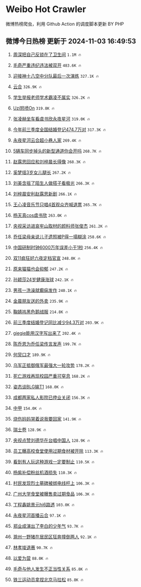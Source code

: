 # Weibo Hot Crawler 



微博热榜爬虫，利用 Github Action 的调度脚本更新 BY PHP 


## 微博今日热榜 更新于 2024-11-03 16:49:53 
1. [周深把自己反锁在了卫生间](https://s.weibo.com/weibo?q=%23%E5%91%A8%E6%B7%B1%E6%8A%8A%E8%87%AA%E5%B7%B1%E5%8F%8D%E9%94%81%E5%9C%A8%E4%BA%86%E5%8D%AB%E7%94%9F%E9%97%B4%23&t=31&band_rank=1&Refer=top) `1.1M 🔥` 

1. [毛奇严重违纪违法被双开](https://s.weibo.com/weibo?q=%23%E6%AF%9B%E5%A5%87%E4%B8%A5%E9%87%8D%E8%BF%9D%E7%BA%AA%E8%BF%9D%E6%B3%95%E8%A2%AB%E5%8F%8C%E5%BC%80%23&t=31&band_rank=2&Refer=top) `483.6K 🔥` 

1. [迎接神十八空中分队最后一次演练](https://s.weibo.com/weibo?q=%23%E8%BF%8E%E6%8E%A5%E7%A5%9E%E5%8D%81%E5%85%AB%E7%A9%BA%E4%B8%AD%E5%88%86%E9%98%9F%E6%9C%80%E5%90%8E%E4%B8%80%E6%AC%A1%E6%BC%94%E7%BB%83%23&t=31&band_rank=3&Refer=top) `327.1K 🔥` 

1. [云合](https://s.weibo.com/weibo?q=%E4%BA%91%E5%90%88&t=31&band_rank=4&Refer=top) `326.9K 🔥` 

1. [学生举报老师学术霸凌不属实](https://s.weibo.com/weibo?q=%23%E5%AD%A6%E7%94%9F%E4%B8%BE%E6%8A%A5%E8%80%81%E5%B8%88%E5%AD%A6%E6%9C%AF%E9%9C%B8%E5%87%8C%E4%B8%8D%E5%B1%9E%E5%AE%9E%23&t=31&band_rank=5&Refer=top) `326.2K 🔥` 

1. [Uzi怒喷On](https://s.weibo.com/weibo?q=%23Uzi%E6%80%92%E5%96%B7On%23&t=31&band_rank=6&Refer=top) `319.8K 🔥` 

1. [张凌赫坐车看虞书欣永夜星河](https://s.weibo.com/weibo?q=%23%E5%BC%A0%E5%87%8C%E8%B5%AB%E5%9D%90%E8%BD%A6%E7%9C%8B%E8%99%9E%E4%B9%A6%E6%AC%A3%E6%B0%B8%E5%A4%9C%E6%98%9F%E6%B2%B3%23&t=31&band_rank=7&Refer=top) `319.0K 🔥` 

1. [今年前三季度全国结婚登记474.7万对](https://s.weibo.com/weibo?q=%23%E4%BB%8A%E5%B9%B4%E5%89%8D%E4%B8%89%E5%AD%A3%E5%BA%A6%E5%85%A8%E5%9B%BD%E7%BB%93%E5%A9%9A%E7%99%BB%E8%AE%B0474.7%E4%B8%87%E5%AF%B9%23&t=31&band_rank=8&Refer=top) `317.3K 🔥` 

1. [永夜星河云合超小巷人家](https://s.weibo.com/weibo?q=%23%E6%B0%B8%E5%A4%9C%E6%98%9F%E6%B2%B3%E4%BA%91%E5%90%88%E8%B6%85%E5%B0%8F%E5%B7%B7%E4%BA%BA%E5%AE%B6%23&t=31&band_rank=9&Refer=top) `269.4K 🔥` 

1. [5辆车同步掉头的新型通道你会开吗](https://s.weibo.com/weibo?q=%235%E8%BE%86%E8%BD%A6%E5%90%8C%E6%AD%A5%E6%8E%89%E5%A4%B4%E7%9A%84%E6%96%B0%E5%9E%8B%E9%80%9A%E9%81%93%E4%BD%A0%E4%BC%9A%E5%BC%80%E5%90%97%23&t=31&band_rank=10&Refer=top) `268.7K 🔥` 

1. [赵露思回应和刘梓晨长得像](https://s.weibo.com/weibo?q=%23%E8%B5%B5%E9%9C%B2%E6%80%9D%E5%9B%9E%E5%BA%94%E5%92%8C%E5%88%98%E6%A2%93%E6%99%A8%E9%95%BF%E5%BE%97%E5%83%8F%23&t=31&band_rank=11&Refer=top) `268.3K 🔥` 

1. [奚梦瑶3岁女儿腿长](https://s.weibo.com/weibo?q=%23%E5%A5%9A%E6%A2%A6%E7%91%B63%E5%B2%81%E5%A5%B3%E5%84%BF%E8%85%BF%E9%95%BF%23&t=31&band_rank=12&Refer=top) `267.2K 🔥` 

1. [刘美含摇了陌生人做搭子看极光](https://s.weibo.com/weibo?q=%E5%88%98%E7%BE%8E%E5%90%AB%E6%91%87%E4%BA%86%E9%99%8C%E7%94%9F%E4%BA%BA%E5%81%9A%E6%90%AD%E5%AD%90%E7%9C%8B%E6%9E%81%E5%85%89&t=31&band_rank=13&Refer=top) `266.3K 🔥` 

1. [刘梓晨安利赵露思新剧](https://s.weibo.com/weibo?q=%23%E5%88%98%E6%A2%93%E6%99%A8%E5%AE%89%E5%88%A9%E8%B5%B5%E9%9C%B2%E6%80%9D%E6%96%B0%E5%89%A7%23&t=31&band_rank=14&Refer=top) `266.1K 🔥` 

1. [王心凌音乐节只唱4首观众齐喊退票](https://s.weibo.com/weibo?q=%23%E7%8E%8B%E5%BF%83%E5%87%8C%E9%9F%B3%E4%B9%90%E8%8A%82%E5%8F%AA%E5%94%B14%E9%A6%96%E8%A7%82%E4%BC%97%E9%BD%90%E5%96%8A%E9%80%80%E7%A5%A8%23&t=31&band_rank=15&Refer=top) `265.7K 🔥` 

1. [杨天真cos虞书欣](https://s.weibo.com/weibo?q=%23%E6%9D%A8%E5%A4%A9%E7%9C%9Fcos%E8%99%9E%E4%B9%A6%E6%AC%A3%23&t=31&band_rank=16&Refer=top) `263.0K 🔥` 

1. [央视采访进哀牢山取材的颜料师张俊杰](https://s.weibo.com/weibo?q=%23%E5%A4%AE%E8%A7%86%E9%87%87%E8%AE%BF%E8%BF%9B%E5%93%80%E7%89%A2%E5%B1%B1%E5%8F%96%E6%9D%90%E7%9A%84%E9%A2%9C%E6%96%99%E5%B8%88%E5%BC%A0%E4%BF%8A%E6%9D%B0%23&t=31&band_rank=17&Refer=top) `261.2K 🔥` 

1. [乔任梁母亲说儿子遗照被P得一塌糊涂](https://s.weibo.com/weibo?q=%23%E4%B9%94%E4%BB%BB%E6%A2%81%E6%AF%8D%E4%BA%B2%E8%AF%B4%E5%84%BF%E5%AD%90%E9%81%97%E7%85%A7%E8%A2%ABP%E5%BE%97%E4%B8%80%E5%A1%8C%E7%B3%8A%E6%B6%82%23&t=31&band_rank=18&Refer=top) `258.6K 🔥` 

1. [中国研制时钟6000万年误差小于1秒](https://s.weibo.com/weibo?q=%23%E4%B8%AD%E5%9B%BD%E7%A0%94%E5%88%B6%E6%97%B6%E9%92%9F6000%E4%B8%87%E5%B9%B4%E8%AF%AF%E5%B7%AE%E5%B0%8F%E4%BA%8E1%E7%A7%92%23&t=31&band_rank=19&Refer=top) `256.4K 🔥` 

1. [双11疯狂好六夜定档官宣](https://s.weibo.com/weibo?q=%23%E5%8F%8C11%E7%96%AF%E7%8B%82%E5%A5%BD%E5%85%AD%E5%A4%9C%E5%AE%9A%E6%A1%A3%E5%AE%98%E5%AE%A3%23&t=31&band_rank=20&Refer=top) `248.0K 🔥` 

1. [原来猫猫也会抑郁](https://s.weibo.com/weibo?q=%23%E5%8E%9F%E6%9D%A5%E7%8C%AB%E7%8C%AB%E4%B9%9F%E4%BC%9A%E6%8A%91%E9%83%81%23&t=31&band_rank=21&Refer=top) `247.2K 🔥` 

1. [孙颖莎24岁健康涨球](https://s.weibo.com/weibo?q=%23%E5%AD%99%E9%A2%96%E8%8E%8E24%E5%B2%81%E5%81%A5%E5%BA%B7%E6%B6%A8%E7%90%83%23&t=31&band_rank=22&Refer=top) `242.1K 🔥` 

1. [男孩一洗澡就癫痫发作](https://s.weibo.com/weibo?q=%23%E7%94%B7%E5%AD%A9%E4%B8%80%E6%B4%97%E6%BE%A1%E5%B0%B1%E7%99%AB%E7%97%AB%E5%8F%91%E4%BD%9C%23&t=31&band_rank=23&Refer=top) `240.1K 🔥` 

1. [金晨朋友送的外卖](https://s.weibo.com/weibo?q=%23%E9%87%91%E6%99%A8%E6%9C%8B%E5%8F%8B%E9%80%81%E7%9A%84%E5%A4%96%E5%8D%96%23&t=31&band_rank=24&Refer=top) `235.9K 🔥` 

1. [鞠婧祎黑色鹅绒服](https://s.weibo.com/weibo?q=%23%E9%9E%A0%E5%A9%A7%E7%A5%8E%E9%BB%91%E8%89%B2%E9%B9%85%E7%BB%92%E6%9C%8D%23&t=31&band_rank=25&Refer=top) `214.8K 🔥` 

1. [前三季度结婚登记同比减少94.3万对](https://s.weibo.com/weibo?q=%23%E5%89%8D%E4%B8%89%E5%AD%A3%E5%BA%A6%E7%BB%93%E5%A9%9A%E7%99%BB%E8%AE%B0%E5%90%8C%E6%AF%94%E5%87%8F%E5%B0%9194.3%E4%B8%87%E5%AF%B9%23&t=31&band_rank=26&Refer=top) `203.9K 🔥` 

1. [giegie能用汉字写出来了](https://s.weibo.com/weibo?q=giegie%E8%83%BD%E7%94%A8%E6%B1%89%E5%AD%97%E5%86%99%E5%87%BA%E6%9D%A5%E4%BA%86&t=31&band_rank=27&Refer=top) `202.4K 🔥` 

1. [陈乔恩为乔任梁传言发声](https://s.weibo.com/weibo?q=%23%E9%99%88%E4%B9%94%E6%81%A9%E4%B8%BA%E4%B9%94%E4%BB%BB%E6%A2%81%E4%BC%A0%E8%A8%80%E5%8F%91%E5%A3%B0%23&t=31&band_rank=28&Refer=top) `199.7K 🔥` 

1. [何炅口才](https://s.weibo.com/weibo?q=%E4%BD%95%E7%82%85%E5%8F%A3%E6%89%8D&t=31&band_rank=29&Refer=top) `189.9K 🔥` 

1. [乌军正抵御俄军最强大一轮攻势](https://s.weibo.com/weibo?q=%23%E4%B9%8C%E5%86%9B%E6%AD%A3%E6%8A%B5%E5%BE%A1%E4%BF%84%E5%86%9B%E6%9C%80%E5%BC%BA%E5%A4%A7%E4%B8%80%E8%BD%AE%E6%94%BB%E5%8A%BF%23&t=31&band_rank=30&Refer=top) `178.2K 🔥` 

1. [死亡游戏再现校园严重可窒息](https://s.weibo.com/weibo?q=%23%E6%AD%BB%E4%BA%A1%E6%B8%B8%E6%88%8F%E5%86%8D%E7%8E%B0%E6%A0%A1%E5%9B%AD%E4%B8%A5%E9%87%8D%E5%8F%AF%E7%AA%92%E6%81%AF%23&t=31&band_rank=31&Refer=top) `168.2K 🔥` 

1. [姿态谈BLG输T1](https://s.weibo.com/weibo?q=%23%E5%A7%BF%E6%80%81%E8%B0%88BLG%E8%BE%93T1%23&t=31&band_rank=32&Refer=top) `168.0K 🔥` 

1. [成都两家私人影院已停业关闭](https://s.weibo.com/weibo?q=%23%E6%88%90%E9%83%BD%E4%B8%A4%E5%AE%B6%E7%A7%81%E4%BA%BA%E5%BD%B1%E9%99%A2%E5%B7%B2%E5%81%9C%E4%B8%9A%E5%85%B3%E9%97%AD%23&t=31&band_rank=33&Refer=top) `156.3K 🔥` 

1. [中甲](https://s.weibo.com/weibo?q=%E4%B8%AD%E7%94%B2&t=31&band_rank=34&Refer=top) `154.0K 🔥` 

1. [烧伤妈妈哭着说我要回家](https://s.weibo.com/weibo?q=%23%E7%83%A7%E4%BC%A4%E5%A6%88%E5%A6%88%E5%93%AD%E7%9D%80%E8%AF%B4%E6%88%91%E8%A6%81%E5%9B%9E%E5%AE%B6%23&t=31&band_rank=35&Refer=top) `141.9K 🔥` 

1. [瑞士卷](https://s.weibo.com/weibo?q=%E7%91%9E%E5%A3%AB%E5%8D%B7&t=31&band_rank=36&Refer=top) `128.9K 🔥` 

1. [央视点赞刘德华在台唱中国人](https://s.weibo.com/weibo?q=%23%E5%A4%AE%E8%A7%86%E7%82%B9%E8%B5%9E%E5%88%98%E5%BE%B7%E5%8D%8E%E5%9C%A8%E5%8F%B0%E5%94%B1%E4%B8%AD%E5%9B%BD%E4%BA%BA%23&t=31&band_rank=37&Refer=top) `128.9K 🔥` 

1. [员工曝高校食堂使用过期食材被开除](https://s.weibo.com/weibo?q=%23%E5%91%98%E5%B7%A5%E6%9B%9D%E9%AB%98%E6%A0%A1%E9%A3%9F%E5%A0%82%E4%BD%BF%E7%94%A8%E8%BF%87%E6%9C%9F%E9%A3%9F%E6%9D%90%E8%A2%AB%E5%BC%80%E9%99%A4%23&t=31&band_rank=38&Refer=top) `113.3K 🔥` 

1. [看到有人玩这种游戏一定要制止](https://s.weibo.com/weibo?q=%23%E7%9C%8B%E5%88%B0%E6%9C%89%E4%BA%BA%E7%8E%A9%E8%BF%99%E7%A7%8D%E6%B8%B8%E6%88%8F%E4%B8%80%E5%AE%9A%E8%A6%81%E5%88%B6%E6%AD%A2%23&t=31&band_rank=39&Refer=top) `110.5K 🔥` 

1. [杨紫补偿粉丝机酒损失](https://s.weibo.com/weibo?q=%23%E6%9D%A8%E7%B4%AB%E8%A1%A5%E5%81%BF%E7%B2%89%E4%B8%9D%E6%9C%BA%E9%85%92%E6%8D%9F%E5%A4%B1%23&t=31&band_rank=40&Refer=top) `110.3K 🔥` 

1. [村民发现烈士墓碑被绑电线杆上](https://s.weibo.com/weibo?q=%23%E6%9D%91%E6%B0%91%E5%8F%91%E7%8E%B0%E7%83%88%E5%A3%AB%E5%A2%93%E7%A2%91%E8%A2%AB%E7%BB%91%E7%94%B5%E7%BA%BF%E6%9D%86%E4%B8%8A%23&t=31&band_rank=41&Refer=top) `106.3K 🔥` 

1. [广州大学食堂被曝售卖过期食品](https://s.weibo.com/weibo?q=%23%E5%B9%BF%E5%B7%9E%E5%A4%A7%E5%AD%A6%E9%A3%9F%E5%A0%82%E8%A2%AB%E6%9B%9D%E5%94%AE%E5%8D%96%E8%BF%87%E6%9C%9F%E9%A3%9F%E5%93%81%23&t=31&band_rank=42&Refer=top) `106.3K 🔥` 

1. [丁程鑫姚景元hi6路透](https://s.weibo.com/weibo?q=%23%E4%B8%81%E7%A8%8B%E9%91%AB%E5%A7%9A%E6%99%AF%E5%85%83hi6%E8%B7%AF%E9%80%8F%23&t=31&band_rank=43&Refer=top) `103.0K 🔥` 

1. [永夜星河首播云合](https://s.weibo.com/weibo?q=%23%E6%B0%B8%E5%A4%9C%E6%98%9F%E6%B2%B3%E9%A6%96%E6%92%AD%E4%BA%91%E5%90%88%23&t=31&band_rank=44&Refer=top) `97.1K 🔥` 

1. [郑业成演出了李白的少年气](https://s.weibo.com/weibo?q=%E9%83%91%E4%B8%9A%E6%88%90%E6%BC%94%E5%87%BA%E4%BA%86%E6%9D%8E%E7%99%BD%E7%9A%84%E5%B0%91%E5%B9%B4%E6%B0%94&t=31&band_rank=45&Refer=top) `93.7K 🔥` 

1. [滁州一野猪在居民区狂奔撞倒两人](https://s.weibo.com/weibo?q=%23%E6%BB%81%E5%B7%9E%E4%B8%80%E9%87%8E%E7%8C%AA%E5%9C%A8%E5%B1%85%E6%B0%91%E5%8C%BA%E7%8B%82%E5%A5%94%E6%92%9E%E5%80%92%E4%B8%A4%E4%BA%BA%23&t=31&band_rank=46&Refer=top) `92.1K 🔥` 

1. [林孝埈退赛](https://s.weibo.com/weibo?q=%23%E6%9E%97%E5%AD%9D%E5%9F%88%E9%80%80%E8%B5%9B%23&t=31&band_rank=47&Refer=top) `90.7K 🔥` 

1. [以爱为营](https://s.weibo.com/weibo?q=%E4%BB%A5%E7%88%B1%E4%B8%BA%E8%90%A5&t=31&band_rank=48&Refer=top) `88.0K 🔥` 

1. [毛奇与他人发生不正当性关系](https://s.weibo.com/weibo?q=%23%E6%AF%9B%E5%A5%87%E4%B8%8E%E4%BB%96%E4%BA%BA%E5%8F%91%E7%94%9F%E4%B8%8D%E6%AD%A3%E5%BD%93%E6%80%A7%E5%85%B3%E7%B3%BB%23&t=31&band_rank=49&Refer=top) `85.8K 🔥` 

1. [铁三运动员拿捏北京马拉松](https://s.weibo.com/weibo?q=%23%E9%93%81%E4%B8%89%E8%BF%90%E5%8A%A8%E5%91%98%E6%8B%BF%E6%8D%8F%E5%8C%97%E4%BA%AC%E9%A9%AC%E6%8B%89%E6%9D%BE%23&t=31&band_rank=50&Refer=top) `85.8K 🔥` 

